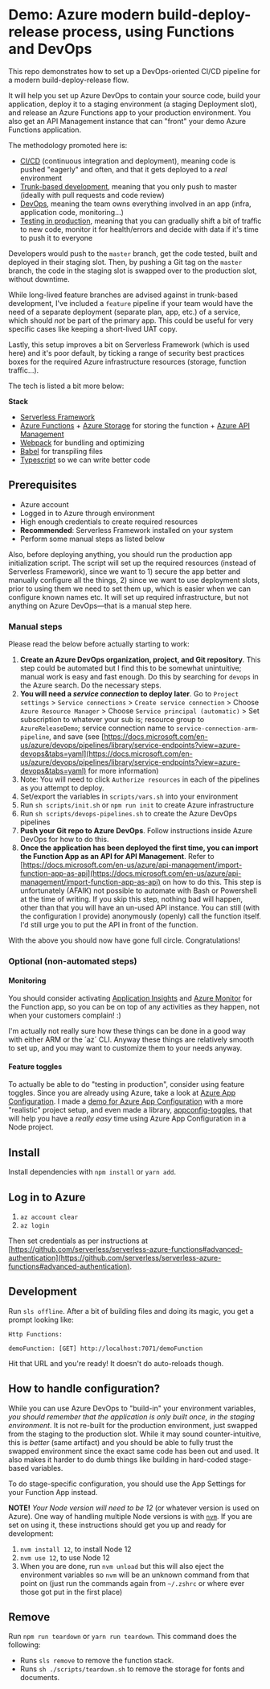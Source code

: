 # Demo: Azure modern build-deploy-release process, using Functions and DevOps

This repo demonstrates how to set up a DevOps-oriented CI/CD pipeline for a modern build-deploy-release flow.

It will help you set up Azure DevOps to contain your source code, build your application, deploy it to a staging environment (a staging Deployment slot), and release an Azure Functions app to your production environment. You also get an API Management instance that can "front" your demo Azure Functions application.

The methodology promoted here is:

- [CI/CD](https://www.redhat.com/en/topics/devops/what-is-ci-cd) (continuous integration and deployment), meaning code is pushed "eagerly" and often, and that it gets deployed to a _real_ environment
- [Trunk-based development](https://trunkbaseddevelopment.com), meaning that you only push to master (ideally with pull requests and code review)
- [DevOps](https://azure.microsoft.com/en-us/overview/what-is-devops/), meaning the team owns everything involved in an app (infra, application code, monitoring...)
- [Testing in production](https://copyconstruct.medium.com/testing-in-production-the-safe-way-18ca102d0ef1), meaning that you can gradually shift a bit of traffic to new code, monitor it for health/errors and decide with data if it's time to push it to everyone

Developers would push to the `master` branch, get the code tested, built and deployed in their staging slot. Then, by pushing a Git tag on the `master` branch, the code in the staging slot is swapped over to the production slot, without downtime.

While long-lived feature branches are advised against in trunk-based development, I've included a `feature` pipeline if your team would have the need of a separate deployment (separate plan, app, etc.) of a service, which should _not_ be part of the primary app. This could be useful for very specific cases like keeping a short-lived UAT copy.

Lastly, this setup improves a bit on Serverless Framework (which is used here) and it's poor default, by ticking a range of security best practices boxes for the required Azure infrastructure resources (storage, function traffic...).

The tech is listed a bit more below:

**Stack**

- [Serverless Framework](https://www.serverless.com)
- [Azure Functions](https://azure.microsoft.com/en-us/services/functions/) + [Azure Storage](https://azure.microsoft.com/en-us/services/storage/) for storing the function + [Azure API Management](https://azure.microsoft.com/en-us/services/api-management/)
- [Webpack](https://webpack.js.org) for bundling and optimizing
- [Babel](https://babeljs.io) for transpiling files
- [Typescript](https://www.typescriptlang.org) so we can write better code

## Prerequisites

- Azure account
- Logged in to Azure through environment
- High enough credentials to create required resources
- **Recommended**: Serverless Framework installed on your system
- Perform some manual steps as listed below

Also, before deploying anything, you should run the production app initialization script. The script will set up the required resources (instead of Serverless Framework), since we want to 1) secure the app better and manually configure all the things, 2) since we want to use deployment slots, prior to using them we need to set them up, which is easier when we can configure known names etc. It will set up required infrastructure, but not anything on Azure DevOps—that is a manual step here.

### Manual steps

Please read the below before actually starting to work:

1. **Create an Azure DevOps organization, project, and Git repository**. This step could be automated but I find this to be somewhat unintuitive; manual work is easy and fast enough. Do this by searching for `devops` in the Azure search. Do the necessary steps.
2. **You will need a _service connection_ to deploy later**. Go to `Project settings` > `Service connections` > `Create service connection` > Choose `Azure Resource Manager` > Choose `Service principal (automatic)` > Set subscription to whatever your sub is; resource group to `AzureReleaseDemo`; service connection name to `service-connection-arm-pipeline`, and save (see [https://docs.microsoft.com/en-us/azure/devops/pipelines/library/service-endpoints?view=azure-devops&tabs=yaml](https://docs.microsoft.com/en-us/azure/devops/pipelines/library/service-endpoints?view=azure-devops&tabs=yaml) for more information)
3. Note: You will need to click `Authorize resources` in each of the pipelines as you attempt to deploy.
4. Set/export the variables in `scripts/vars.sh` into your environment
5. Run `sh scripts/init.sh` or `npm run init` to create Azure infrastructure
6. Run `sh scripts/devops-pipelines.sh` to create the Azure DevOps pipelines
7. **Push your Git repo to Azure DevOps**. Follow instructions inside Azure DevOps for how to do this.
8. **Once the application has been deployed the first time, you can import the Function App as an API for API Management**. Refer to [https://docs.microsoft.com/en-us/azure/api-management/import-function-app-as-api](https://docs.microsoft.com/en-us/azure/api-management/import-function-app-as-api) on how to do this. This step is unfortunately (AFAIK) not possible to automate with Bash or Powershell at the time of writing. If you skip this step, nothing bad will happen, other than that you will have an un-used API instance. You can still (with the configuration I provide) anonymously (openly) call the function itself. I'd still urge you to put the API in front of the function.

With the above you should now have gone full circle. Congratulations!

### Optional (non-automated steps)

#### Monitoring

You should consider activating [Application Insights](https://docs.microsoft.com/en-us/azure/azure-monitor/app/app-insights-overview) and [Azure Monitor](https://docs.microsoft.com/en-us/azure/azure-monitor/overview) for the Function app, so you can be on top of any activities as they happen, not when your customers complain! :)

I'm actually not really sure how these things can be done in a good way with either ARM or the ´az´ CLI. Anyway these things are relatively smooth to set up, and you may want to customize them to your needs anyway.

#### Feature toggles

To actually be able to do "testing in production", consider using feature toggles. Since you are already using Azure, take a look at [Azure App Configuration](https://docs.microsoft.com/en-us/azure/azure-app-configuration/overview). I made a [demo for Azure App Configuration](https://github.com/mikaelvesavuori/azure-appconfig-toggles-node-demo) with a more "realistic" project setup, and even made a library, [appconfig-toggles](https://github.com/mikaelvesavuori/appconfig-toggles), that will help you have a _really easy_ time using Azure App Configuration in a Node project.

## Install

Install dependencies with `npm install` or `yarn add`.

## Log in to Azure

1. `az account clear`
2. `az login`

Then set credentials as per instructions at [https://github.com/serverless/serverless-azure-functions#advanced-authentication](https://github.com/serverless/serverless-azure-functions#advanced-authentication).

## Development

Run `sls offline`. After a bit of building files and doing its magic, you get a prompt looking like:

```
Http Functions:

demoFunction: [GET] http://localhost:7071/demoFunction
```

Hit that URL and you're ready! It doesn't do auto-reloads though.

## How to handle configuration?

While you can use Azure DevOps to "build-in" your environment variables, _you should remember that the application is only built once, in the staging environment_. It is not re-built for the production environment, just swapped from the staging to the production slot. While it may sound counter-intuitive, this is _better_ (same artifact) and you should be able to fully trust the swapped environment since the exact same code has been out and used. It also makes it harder to do dumb things like building in hard-coded stage-based variables.

To do stage-specific configuration, you should use the App Settings for your Function App instead.

**NOTE!**
_Your Node version will need to be 12_ (or whatever version is used on Azure). One way of handling multiple Node versions is with [`nvm`](https://github.com/nvm-sh/nvm). If you are set on using it, these instructions should get you up and ready for development:

1. `nvm install 12`, to install Node 12
2. `nvm use 12`, to use Node 12
3. When you are done, run `nvm unload` but this will also eject the environment variables so `nvm` will be an unknown command from that point on (just run the commands again from `~/.zshrc` or where ever those got put in the first place)

## Remove

Run `npm run teardown` or `yarn run teardown`. This command does the following:

- Runs `sls remove` to remove the function stack.
- Runs `sh ./scripts/teardown.sh` to remove the storage for fonts and documents.
